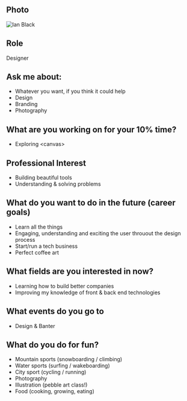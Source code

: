 ## Photo
![Ian Black](https://secure.gravatar.com/avatar/74e2778270b85e93630053bcae261148?s=400&r=pg&d=retro&v=1448022082696?size=200)

## Role
Designer

## Ask me about:
- Whatever you want, if you think it could help
- Design
- Branding
- Photography

## What are you working on for your 10% time?
- Exploring \<canvas\>

## Professional Interest
- Building beautiful tools
- Understanding & solving problems

## What do you want to do in the future (career goals)
- Learn all the things
- Engaging, understanding and exciting the user throuout the design process
- Start/run a tech business
- Perfect coffee art

## What fields are you interested in now?
- Learning how to build better companies
- Improving my knowledge of front & back end technologies

## What events do you go to
- Design & Banter

## What do you do for fun?
- Mountain sports (snowboarding / climbing)
- Water sports (surfing / wakeboarding)
- City sport (cycling / running)
- Photography
- Illustration (pebble art class!)
- Food (cooking, growing, eating)
